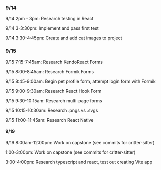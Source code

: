 ### 9/14
9/14 2pm - 3pm: Research testing in React

9/14 3-3:30pm: Implement and pass first test

9/14 3:30-4:45pm: Create and add cat images to project

### 9/15
9/15 7:15-7:45am: Research KendoReact Forms

9/15 8:00-8:45am: Research Formik Forms

9/15 8:45-9:00am: Begin pet profile form, attempt login form with Formik

9/15 9:00-9:30am: Research React Hook Form

9/15 9:30-10:15am: Research multi-page forms

9/15 10:15-10:30am: Research .pngs vs .svgs

9/15 11:00-11:45am: Research React Native

#### 9/19
9/19 8:00am-12:00pm:
Work on capstone (see commits for critter-sitter)

1:00-3:00pm:
Work on capstone (see commits for critter-sitter)

3:00-4:00pm:
Research typescript and react, test out creating Vite app